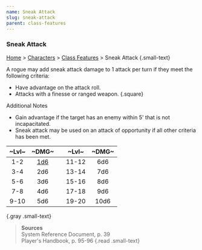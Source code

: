```yaml
---
name: Sneak Attack
slug: sneak-attack
parent: class-features
---
```

### Sneak Attack
[Home](dm-operations-center) > [Characters](characters) > [Class Features](class-featuers) > Sneak Attack {.small-text}

A rogue may add sneak attack damage to 1 attack per turn if they meet the following criteria:
- Have advantage on the attack roll.
- Attacks with a finesse or ranged weapon.
{.square}

Additional Notes
- Gain advantage if the target has an enemy within 5' that is not incapacitated.
- Sneak attack may be used on an attack of opportunity if all other criteria has been met.

| ~Lvl~ | ~DMG~ |     | ~Lvl~ | ~DMG~ |
| :---: | :---: | --- | :---: | :---: |
|  1-2  |  [1d6](/roll/1d6)  |     | 11-12 |  6d6  |
|  3-4  |  2d6  |     | 13-14 |  7d6  |
|  5-6  |  3d6  |     | 15-16 |  8d6  |
|  7-8  |  4d6  |     | 17-18 |  9d6  |
| 9-10  |  5d6  |     | 19-20 | 10d6  |
{.gray .small-text}


> **Sources** <br/>
> System Reference Document, p. 39<br/>
> Player's Handbook, p. 95-96
{.read .small-text}